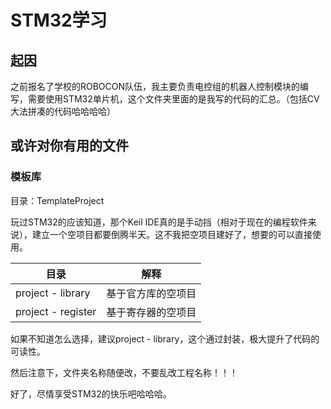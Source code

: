 # STM32学习

## 起因

之前报名了学校的ROBOCON队伍，我主要负责电控组的机器人控制模块的编写，需要使用STM32单片机，这个文件夹里面的是我写的代码的汇总。（包括CV大法拼凑的代码哈哈哈哈）

## 或许对你有用的文件

### 模板库

目录：TemplateProject

玩过STM32的应该知道，那个Keil IDE真的是手动挡（相对于现在的编程软件来说），建立一个空项目都要倒腾半天。这不我把空项目建好了，想要的可以直接使用。

| 目录               | 解释               |
| ------------------ | ------------------ |
| project - library  | 基于官方库的空项目 |
| project - register | 基于寄存器的空项目 |

如果不知道怎么选择，建议project - library，这个通过封装，极大提升了代码的可读性。

然后注意下，文件夹名称随便改，不要乱改工程名称！！！

好了，尽情享受STM32的快乐吧哈哈哈。